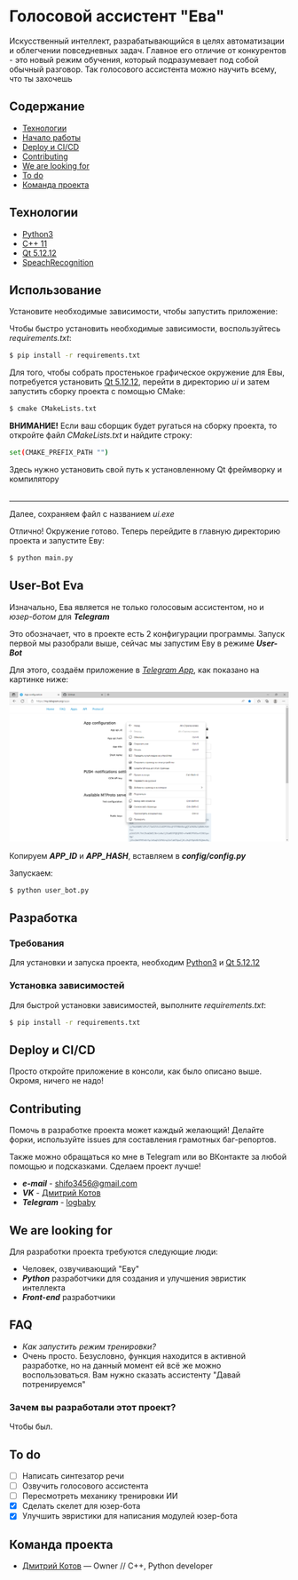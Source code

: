 # Голосовой ассистент "Ева"
Искусственный интеллект, разрабатывающийся в целях автоматизации и облегчении повседневных задач. Главное его отличие от конкурентов - это новый режим обучения, который подразумевает под собой обычный разговор. Так голосового ассистента можно научить всему, что ты захочешь

## Содержание
- [Технологии](#технологии)
- [Начало работы](#начало-работы)
- [Deploy и CI/CD](#deploy-и-ci/cd)
- [Contributing](#contributing)
- [We are looking for](#we-are-looking-for)
- [To do](#to-do)
- [Команда проекта](#команда-проекта)

## Технологии
- [Python3](https://www.python.org/downloads/release/python-3100/)
- [C++ 11](https://en.cppreference.com/w/cpp/17)
- [Qt 5.12.12](https://www.qt.io/offline-installers)
- [SpeachRecognition](https://pypi.org/project/SpeechRecognition/)

## Использование

Установите необходимые зависимости, чтобы запустить приложение:

Чтобы быстро установить необходимые зависимости, воспользуйтесь _requirements.txt_:
```sh
$ pip install -r requirements.txt
```

Для того, чтобы собрать простенькое графическое окружение для Евы, потребуется установить [Qt 5.12.12](https://www.qt.io/offline-installers), перейти в директорию _ui_ и затем запустить сборку проекта с помощью CMake:
```sh
$ cmake CMakeLists.txt
```
**ВНИМАНИЕ!** Если ваш сборщик будет ругаться на сборку проекта, то откройте файл _CMakeLists.txt_ и найдите строку:
```sh
set(CMAKE_PREFIX_PATH "")
```
Здесь нужно установить свой путь к установленному Qt фреймворку и компилятору
<br><br><hr>

Далее, сохраняем файл с названием _ui.exe_

Отлично! Окружение готово. Теперь перейдите в главную директорию проекта и запустите Еву:
```sh
$ python main.py
```

## User-Bot Eva
Изначально, Ева является не только голосовым ассистентом, но и _юзер-ботом_ для **_Telegram_**

Это обозначает, что в проекте есть 2 конфигурации программы. Запуск первой мы разобрали выше, сейчас мы запустим Еву в режиме **_User-Bot_**

Для этого, создаём приложение в [_Telegram App_](https://my.telegram.org/apps), как показано на картинке ниже:

![Image](https://github.com/loganbaby/eva-voice-assistant/blob/main/res/images/tg_app.png)

Копируем **_APP_ID_** и **_APP_HASH_**, вставляем в **_config/config.py_**

Запускаем:

```sh
$ python user_bot.py
```

## Разработка

### Требования
Для установки и запуска проекта, необходим [Python3](https://www.python.org/downloads/release/python-3100/) и [Qt 5.12.12](https://www.qt.io/offline-installers)

### Установка зависимостей
Для быстрой установки зависимостей, выполните _requirements.txt_:
```sh
$ pip install -r requirements.txt
```

## Deploy и CI/CD
Просто откройте приложение в консоли, как было описано выше. Окромя, ничего не надо!

## Contributing
Помочь в разработке проекта может каждый желающий! Делайте форки, используйте issues для составления грамотных баг-репортов.

Также можно обращаться ко мне в Telegram или во ВКонтакте за любой помощью и подсказками. Сделаем проект лучше!

- **_e-mail_** - shifo3456@gmail.com
- **_VK_** - [Дмитрий Котов](https://vk.com/logbaby)
- **_Telegram_** - [logbaby](https://t.me/logbaby)

## We are looking for
Для разработки проекта требуются следующие люди:
- Человек, озвучивающий "Еву"
- **_Python_** разработчики для создания и улучшения эвристик интеллекта
- **_Front-end_** разработчики

## FAQ 
- _Как запустить режим тренировки?_
- Очень просто. Безусловно, функция находится в активной разработке, но на данный момент ей всё же можно воспользоваться. Вам нужно сказать ассистенту "Давай потренируемся"

### Зачем вы разработали этот проект?
Чтобы был.

## To do
- [ ] Написать синтезатор речи
- [ ] Озвучить голосового ассистента
- [ ] Пересмотреть механику тренировки ИИ
- [x] Сделать скелет для юзер-бота
- [x] Улучшить эвристики для написания модулей юзер-бота

## Команда проекта

- [Дмитрий Котов](https://t.me/logbaby) — Owner // C++, Python developer 